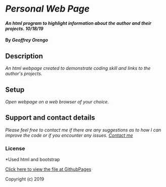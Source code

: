 # _Personal Web Page_

#### _An html program to highlight information about the author and their projects. 10/18/19_

#### By _**Geoffrey Orengo**_

## Description

_An html webpage created to demonstrate coding skill and links to the author's projects._

## Setup

_Open webpage on a web browser of your choice._

## Support and contact details

_Please feel free to contact me if there are any suggestions as to how I can improve the code or if you  encounter any issues. [Contact me](mailto:geoff.orengo@yahoo.com)_

### License

*Used html and bootstrap

[Click here to view the file at GithubPages](https://github.com/geofforengo/week-one-project/pull/new/gh-pages)

Copyright (c) 2019
